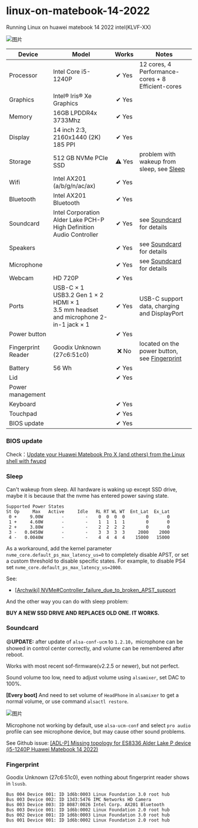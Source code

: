 # linux-on-matebook-14-2022
Running Linux on huawei matebook 14 2022 intel(KLVF-XX)

![图片](https://github.com/alim0x/linux-on-matebook-14-2022/assets/4954007/bed9763e-1688-4be9-963f-34e9a78f00fa)

| Device | Model |  Works | Notes |
| --- | --- |  :---: | --- |
| Processor | Intel Core i5-1240P | ✔ Yes | 12 cores, 4 Performance-cores + 8 Efficient-cores |
| Graphics | Intel® Iris® Xe Graphics | ✔ Yes |  |
| Memory | 16GB LPDDR4x 3733Mhz | ✔ Yes |  |
| Display | 14 inch 2:3, 2160x1440 (2K) 185 PPI | ✔ Yes |  |
| Storage | 512 GB NVMe PCIe SSD | ⚠️ Yes | problem with wakeup from sleep, see [Sleep](#sleep) |
| Wifi | Intel AX201 (a/b/g/n/ac/ax) | ✔ Yes |  |
| Bluetooth | Intel AX201 Bluetooth | ✔ Yes |  |
| Soundcard  | Intel Corporation Alder Lake PCH-P High Definition Audio Controller | ✔ Yes  | see [Soundcard](#soundcard) for details |
| Speakers  |  | ✔ Yes | see [Soundcard](#soundcard) for details |
| Microphone | | ✔ Yes | see [Soundcard](#soundcard) for details |
| Webcam | HD 720P | ✔ Yes |  |
| Ports | USB-C × 1<br>USB3.2 Gen 1 × 2<br>HDMI × 1<br>3.5 mm headset and microphone 2-in-1 jack × 1 | ✔ Yes | USB-C support data, charging and DisplayPort |
| Power button |  | ✔ Yes |  |
| Fingerprint Reader | Goodix Unknown (27c6:51c0) | ❌ No | located on the power button, see [Fingerprint](#fingerprint) |
| Battery | 56 Wh | ✔ Yes |  |
| Lid |  |  ✔ Yes |  |
| Power management | |  |  |
| Keyboard |  | ✔ Yes |  |
| Touchpad |  | ✔ Yes |  |
| BIOS update |  | ✔ Yes |  |

### BIOS update

Check：[Update your Huawei Matebook Pro X (and others) from the Linux shell with fwupd](https://gist.github.com/derjohn/2c19554415cea09830225314c2072807)

### Sleep

Can't wakeup from sleep. All hardware is waking up except SSD drive, maybe it is because that the nvme has entered power saving state.

```
Supported Power States
St Op     Max   Active     Idle   RL RT WL WT  Ent_Lat  Ex_Lat
 0 +     9.00W       -        -    0  0  0  0        0       0
 1 +     4.60W       -        -    1  1  1  1        0       0
 2 +     3.80W       -        -    2  2  2  2        0       0
 3 -   0.0450W       -        -    3  3  3  3     2000    2000
 4 -   0.0040W       -        -    4  4  4  4    15000   15000
```

As a workaround, add the kernel parameter `nvme_core.default_ps_max_latency_us=0` to completely disable APST, or set a custom threshold to disable specific states. For example, to disable PS4 set `nvme_core.default_ps_max_latency_us=2000`. 

See:

* [\[Archwiki\] NVMe#Controller_failure_due_to_broken_APST_support](https://wiki.archlinux.org/title/Solid_state_drive/NVMe#Controller_failure_due_to_broken_APST_support)

And the other way you can do with sleep problem:

**BUY A NEW SSD DRIVE AND REPLACES OLD ONE. IT WORKS.**

### Soundcard

😄**UPDATE:** after update of `alsa-conf-ucm` to `1.2.10`，microphone can be showed in control center correctly, and volume can be remembered after reboot.

Works with most recent sof-firmware(v2.2.5 or newer), but not perfect.

Sound volume too low, need to adjust volume using `alsamixer`, set DAC to 100%.

**[Every boot]** And need to set volume of `HeadPhone` in `alsamixer` to get a normal volume, or use command `alsactl restore`.

![图片](https://github.com/eniqiz/linux-on-matebook-14-2022/assets/4954007/24a6f174-de78-4b28-b493-9dd4ca58f6ea)

Microphone not working by default, use `alsa-ucm-conf` and select `pro audio` profile can see microphone device, but may cause other sound problems.

See Github issue: [\[ADL-P\] Missing topology for ES8336 Alder Lake P device (i5-1240P Huawei Matebook 14 2022)](https://github.com/thesofproject/linux/issues/4111)

### Fingerprint

Goodix Unknown (27c6:51c0), even nothing about fingerprint reader shows in `lsusb`.

```
Bus 004 Device 001: ID 1d6b:0003 Linux Foundation 3.0 root hub
Bus 003 Device 002: ID 13d3:5476 IMC Networks HD Camera
Bus 003 Device 003: ID 8087:0026 Intel Corp. AX201 Bluetooth
Bus 003 Device 001: ID 1d6b:0002 Linux Foundation 2.0 root hub
Bus 002 Device 001: ID 1d6b:0003 Linux Foundation 3.0 root hub
Bus 001 Device 001: ID 1d6b:0002 Linux Foundation 2.0 root hub
```
